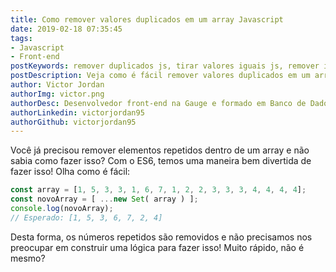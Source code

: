 ```yaml
---
title: Como remover valores duplicados em um array Javascript
date: 2019-02-18 07:35:45
tags: 
- Javascript
- Front-end
postKeywords: remover duplicados js, tirar valores iguais js, remover iguais js, remove duplicated js, duplicados
postDescription: Veja como é fácil remover valores duplicados em um array, no javascript, com o ES6!
author: Victor Jordan
authorImg: victor.png
authorDesc: Desenvolvedor front-end na Gauge e formado em Banco de Dados pela Fatec, apaixonado por usabilidade, performance e UX!
authorLinkedin: victorjordan95
authorGithub: victorjordan95
---
```


Você já precisou remover elementos repetidos dentro de um array e não sabia como fazer isso? 
Com o ES6, temos uma maneira bem divertida de fazer isso! Olha como é fácil:

```javascript
const array = [1, 5, 3, 3, 1, 6, 7, 1, 2, 2, 3, 3, 3, 4, 4, 4, 4];
const novoArray = [ ...new Set( array ) ];
console.log(novoArray);
// Esperado: [1, 5, 3, 6, 7, 2, 4]
```

Desta forma, os números repetidos são removidos e não precisamos nos preocupar em construir uma lógica para fazer isso! 
Muito rápido, não é mesmo?